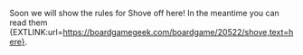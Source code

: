 Soon we will show the rules for Shove off here! In the meantime you can read them {EXTLINK:url=https://boardgamegeek.com/boardgame/20522/shove,text=here}.

